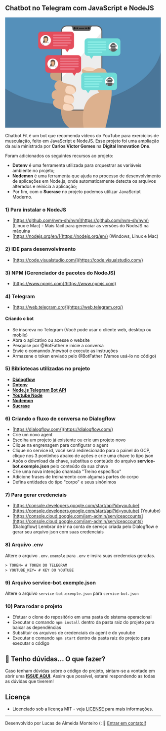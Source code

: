 ## Chatbot no Telegram com JavaScript e NodeJS

![Preview](https://github.com/lucasdealmeidadev/chatbot-no-telegram-com-nodejs/blob/main/boot.jpg?raw=true)

Chatbot Fit é um bot que recomenda vídeos do YouTube para exercícios de musculação, feito em JavaScript e NodeJS. Esse projeto foi uma ampliação da aula ministrada por **Carlos Victor Gomes** na **Digital Innovation One**.

Foram adicionados os seguintes recursos ao projeto:

- **Dotenv** é uma ferramenta utilizada para orquestrar as variáveis ambiente no projeto;
- **Nodemon** é uma ferramenta que ajuda no processo de desenvolvimento de aplicações em Node.js, onde automaticamente detecta os arquivos alterados e reinicia a aplicação;
- Por fim, com o **Sucrase** no projeto podemos utilizar JavaScript Moderno.

### 1) Para instalar o NodeJS
- [https://github.com/nvm-sh/nvm](https://github.com/nvm-sh/nvm) (Linux e Mac) - Mais fácil para gerenciar as versões do NodeJS na máquina
- [https://nodejs.org/en/](https://nodejs.org/en/) (Windows, Linux e Mac)

### 2) IDE para desenvolvimento
- [https://code.visualstudio.com/](https://code.visualstudio.com/)

### 3) NPM (Gerenciador de pacotes do NodeJS)
- [https://www.npmjs.com](https://www.npmjs.com)

### 4) Telegram
- [https://web.telegram.org/](https://web.telegram.org/)

#### Criando o bot
- Se inscreva no Telegram (Você pode usar o cliente web, desktop ou mobile)
- Abra o aplicativo ou acesse o website
- Pesquise por @BotFather e inicie a conversa
- Envie o comanndo /newbot e execute as instruções
- Armazene o token enviado pelo @BotFather (Vamos usá-lo no código)

### 5) Bibliotecas utilizadas no projeto

* **[Dialogflow](https://www.npmjs.com/package/dialogflow)**
* **[Dotenv](https://www.npmjs.com/package/dotenv)**
* **[Node.js Telegram Bot API](https://www.npmjs.com/package/node-telegram-bot-api)**
* **[Youtube Node](https://www.npmjs.com/package/youtube-node)**
* **[Nodemon](https://www.npmjs.com/package/nodemon)**
* **[Sucrase](https://www.npmjs.com/package/sucrase)**

### 6) Criando o fluxo de conversa no Dialogflow
- [https://dialogflow.com/](https://dialogflow.com/)
- Crie um novo agent
- Escolha um projeto já existente ou crie um projeto novo
- Clique na engrenagem para configurar o agent
- Clique no service id, você será redirecionado para o painel do GCP, clique nos 3 pontinhos abaixo de ações e crie uma chave to tipo json
- Após o download da chave, substitua o conteúdo do arquivo **service-bot.exemple.json** pelo conteúdo da sua chave
- Crie uma nova intenção chamada "Treino específico"
- Adicione frases de treinamento com algumas partes do corpo
- Defina entidades do tipo "corpo" e seus sinônimos

### 7) Para gerar credenciais
- [https://console.developers.google.com/start/api?id=youtube](https://console.developers.google.com/start/api?id=youtube) (Youtube)
- [https://console.cloud.google.com/iam-admin/serviceaccounts](https://console.cloud.google.com/iam-admin/serviceaccounts) (Dialogflow) Lembrar de ir na conta de serviço criada pelo Dialogflow e gerar seu arquivo json com suas credenciais

###  8) Arquivo .env
Altere o arquivo `.env.example` para `.env` e insira suas credencias geradas.
```
> TOKEN= # TOKEN DO TELEGRAM
> YOUTUBE_KEY= # KEY DO YOUTUBE
```
###  9) Arquivo service-bot.exemple.json
Altere o arquivo `service-bot.exemple.json` para `service-bot.json`

### 10) Para rodar o projeto
- Efetuar o clone do repositório em uma pasta do sistema operacional
- Executar o comando `npm install` dentro da pasta raiz do projeto para baixar as dependências
- Substituir os arquivos de credenciais do agent e do youtube
- Executar o comando `npm start` dentro da pasta raiz do projeto para executar o código


## 🚩 Tenho dúvidas... O que fazer? 

Caso tenham dúvidas sobre o código do projeto, sintam-se a vontade em abrir uma **[ISSUE AQUI](https://github.com/lucasdealmeidadev/chatbot-no-telegram-com-nodejs/issues)**. Assim que possível, estarei respondendo as todas as dúvidas que tiverem!

## Licença

* Licenciado sob a licença MIT - veja [LICENSE](https://github.com/lucasdealmeidadev/chatbot-no-telegram-com-nodejs/blob/main/LICENSE) para mais informações.

----------

Desenvolvido por Lucas de Almeida Monteiro (:  👋  [ Entrar em contato!!](https://www.linkedin.com/in/lucas-almeida-145a4513a)